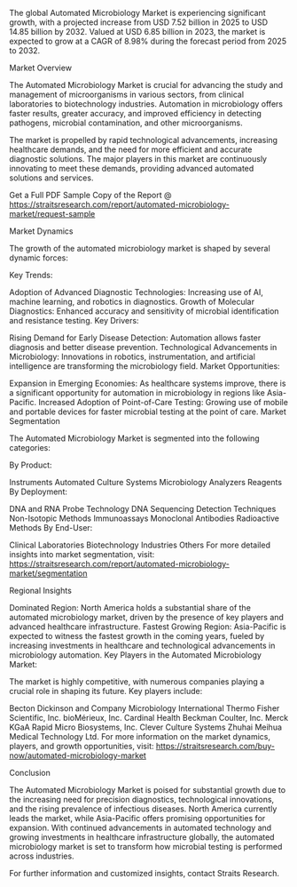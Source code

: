 The global Automated Microbiology Market is experiencing significant growth, with a projected increase from USD 7.52 billion in 2025 to USD 14.85 billion by 2032. Valued at USD 6.85 billion in 2023, the market is expected to grow at a CAGR of 8.98% during the forecast period from 2025 to 2032.

Market Overview

The Automated Microbiology Market is crucial for advancing the study and management of microorganisms in various sectors, from clinical laboratories to biotechnology industries. Automation in microbiology offers faster results, greater accuracy, and improved efficiency in detecting pathogens, microbial contamination, and other microorganisms.

The market is propelled by rapid technological advancements, increasing healthcare demands, and the need for more efficient and accurate diagnostic solutions. The major players in this market are continuously innovating to meet these demands, providing advanced automated solutions and services.

Get a Full PDF Sample Copy of the Report @ https://straitsresearch.com/report/automated-microbiology-market/request-sample

Market Dynamics

The growth of the automated microbiology market is shaped by several dynamic forces:

Key Trends:

Adoption of Advanced Diagnostic Technologies: Increasing use of AI, machine learning, and robotics in diagnostics.
Growth of Molecular Diagnostics: Enhanced accuracy and sensitivity of microbial identification and resistance testing.
Key Drivers:

Rising Demand for Early Disease Detection: Automation allows faster diagnosis and better disease prevention.
Technological Advancements in Microbiology: Innovations in robotics, instrumentation, and artificial intelligence are transforming the microbiology field.
Market Opportunities:

Expansion in Emerging Economies: As healthcare systems improve, there is a significant opportunity for automation in microbiology in regions like Asia-Pacific.
Increased Adoption of Point-of-Care Testing: Growing use of mobile and portable devices for faster microbial testing at the point of care.
Market Segmentation

The Automated Microbiology Market is segmented into the following categories:

By Product:

Instruments
Automated Culture Systems
Microbiology Analyzers
Reagents
By Deployment:

DNA and RNA Probe Technology
DNA Sequencing
Detection Techniques
Non-Isotopic Methods
Immunoassays
Monoclonal Antibodies
Radioactive Methods
By End-User:

Clinical Laboratories
Biotechnology Industries
Others
For more detailed insights into market segmentation, visit: https://straitsresearch.com/report/automated-microbiology-market/segmentation

Regional Insights

Dominated Region: North America holds a substantial share of the automated microbiology market, driven by the presence of key players and advanced healthcare infrastructure.
Fastest Growing Region: Asia-Pacific is expected to witness the fastest growth in the coming years, fueled by increasing investments in healthcare and technological advancements in microbiology automation.
Key Players in the Automated Microbiology Market:

The market is highly competitive, with numerous companies playing a crucial role in shaping its future. Key players include:

Becton Dickinson and Company
Microbiology International
Thermo Fisher Scientific, Inc.
bioMérieux, Inc.
Cardinal Health
Beckman Coulter, Inc.
Merck KGaA
Rapid Micro Biosystems, Inc.
Clever Culture Systems
Zhuhai Meihua Medical Technology Ltd.
For more information on the market dynamics, players, and growth opportunities, visit: https://straitsresearch.com/buy-now/automated-microbiology-market

Conclusion

The Automated Microbiology Market is poised for substantial growth due to the increasing need for precision diagnostics, technological innovations, and the rising prevalence of infectious diseases. North America currently leads the market, while Asia-Pacific offers promising opportunities for expansion. With continued advancements in automated technology and growing investments in healthcare infrastructure globally, the automated microbiology market is set to transform how microbial testing is performed across industries.

For further information and customized insights, contact Straits Research.
